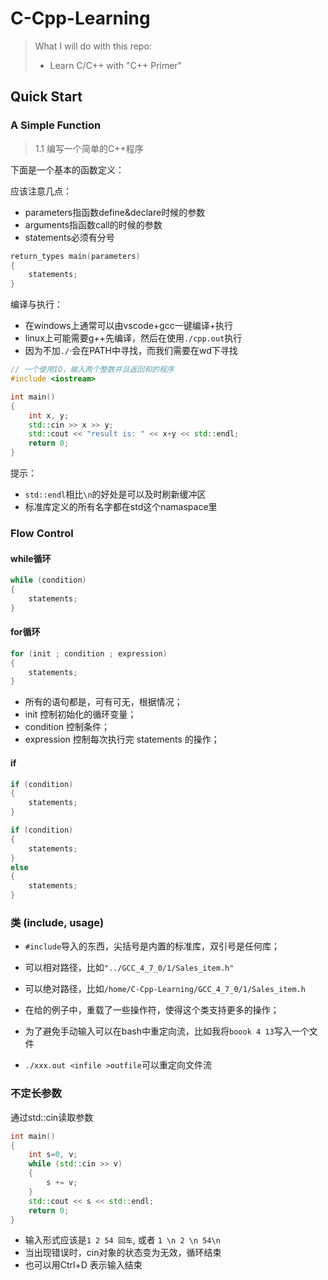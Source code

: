 # C-Cpp-Learning

> What I will do with this repo:
>
> - Learn C/C++ with "C++ Primer"
>

## Quick Start

### A Simple Function

> 1.1 编写一个简单的C++程序

下面是一个基本的函数定义：

应该注意几点：

- parameters指函数define&declare时候的参数
- arguments指函数call的时候的参数
- statements必须有分号

```c++
return_types main(parameters)
{
    statements;
}
```

编译与执行：

- 在windows上通常可以由vscode+gcc一键编译+执行
- linux上可能需要g++先编译，然后在使用`./cpp.out`执行
- 因为不加`./`·会在PATH中寻找，而我们需要在wd下寻找

```c++
// 一个使用IO，输入两个整数并且返回和的程序
#include <iostream>

int main()
{
    int x, y;
    std::cin >> x >> y;
    std::cout << "result is: " << x+y << std::endl;
    return 0;
}
```

提示：

- `std::endl`相比`\n`的好处是可以及时刷新缓冲区
- 标准库定义的所有名字都在std这个namaspace里

### Flow Control

#### while循环

```c++
while (condition)
{
    statements;
}
```

#### for循环

```c++
for (init ; condition ; expression)
{
    statements;
}
```

- 所有的语句都是，可有可无，根据情况；
- init 控制初始化的循环变量；
- condition 控制条件；
- expression 控制每次执行完 statements 的操作；

#### if

```c++
if (condition)
{
    statements;
}

if (condition)
{
    statements;
}
else
{
    statements;
}
```

### 类 (include, usage)

- `#include`导入的东西，尖括号是内置的标准库，双引号是任何库；
- 可以相对路径，比如`"../GCC_4_7_0/1/Sales_item.h"`
- 可以绝对路径，比如`/home/C-Cpp-Learning/GCC_4_7_0/1/Sales_item.h`

- 在给的例子中，重载了一些操作符，使得这个类支持更多的操作；
- 为了避免手动输入可以在bash中重定向流，比如我将`boook 4 13`写入一个文件
- `./xxx.out <infile >outfile`可以重定向文件流








### 不定长参数

通过std::cin读取参数

```c++
int main()
{
    int s=0, v;
    while (std::cin >> v)
    {
        s += v;
    }
    std::cout << s << std::endl;
    return 0;
}
```

- 输入形式应该是`1 2 54 回车`, 或者 `1 \n 2 \n 54\n`
- 当出现错误时，cin对象的状态变为无效，循环结束
- 也可以用Ctrl+D 表示输入结束

